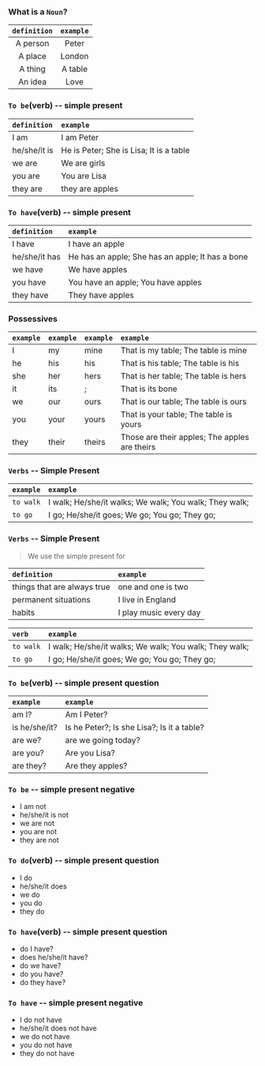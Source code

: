### What is a `Noun`?

| `definition` | `example` |
| :----------: | :-------: |
|   A person   |   Peter   |
|   A place    |  London   |
|   A thing    |  A table  |
|   An idea    |   Love    |


### `To be`(verb) -- simple present

| `definition` | `example`                               |
| :----------- | :-------------------------------------- |
| I am         | I am Peter                              |
| he/she/it is | He is Peter; She is Lisa; It is a table |
| we are       | We are girls                            |
| you are      | You are Lisa                            |
| they are     | they are apples                         |


### `To have`(verb) -- simple present

| `definition`  | `example`                                        |
| :------------ | :----------------------------------------------- |
| I have        | I have an apple                                  |
| he/she/it has | He has an apple; She has an apple; It has a bone |
| we have       | We have apples                                   |
| you have      | You have an apple; You have apples               |
| they have     | They have apples                                 |


### Possessives

| `example` | `example` | `example` | `example`                                     |
| :-------- | :-------- | :-------- | :-------------------------------------------- |
| I         | my        | mine      | That is my table; The table is mine           |
| he        | his       | his       | That is his table; The table is his           |
| she       | her       | hers      | That is her table; The table is hers          |
| it        | its       | ;         | That is its bone                              |
| we        | our       | ours      | That is our table; The table is ours          |
| you       | your      | yours     | That is your table; The table is yours        |
| they      | their     | theirs    | Those are their apples; The apples are theirs |


### `Verbs` -- Simple Present

| `example` | `example`                                              |
| :-------- | :----------------------------------------------------- |
| `to walk` | I walk; He/she/it walks; We walk; You walk; They walk; |
| `to go`   | I go; He/she/it goes; We go; You go; They go;          |


### `Verbs` -- Simple Present

> We use the simple present for

| `definition`                | `example`              |
| :-------------------------- | :--------------------- |
| things that are always true | one and one is two     |
| permanent situations        | I live in England      |
| habits                      | I play music every day |

| `verb` | `example`                                              |
| :-------- | :----------------------------------------------------- |
| `to walk` | I walk; He/she/it walks; We walk; You walk; They walk; |
| `to go`   | I go; He/she/it goes; We go; You go; They go;          |


### `To be`(verb) -- simple present question

| `example`     | `example`                                  |
| :------------ | :----------------------------------------- |
| am I?         | Am I Peter?                                |
| is he/she/it? | Is he Peter?; Is she Lisa?; Is it a table? |
| are we?       | are we going today?                        |
| are you?      | Are you Lisa?                              |
| are they?     | Are they apples?                           |


### `To be` -- simple present negative
- I am not
- he/she/it is not
- we are not
- you are not
- they are not


### `To do`(verb) -- simple present question
- I do
- he/she/it does
- we do
- you do
- they do


### `To have`(verb) -- simple present question
- do I have?
- does he/she/it have?
- do we have?
- do you have?
- do they have?


### `To have` -- simple present negative
- I do not have
- he/she/it does not have
- we do not have
- you do not have
- they do not have
